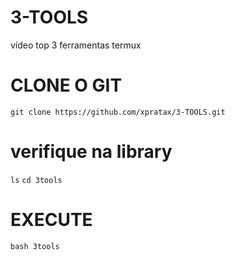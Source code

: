 # 3-TOOLS
vídeo top 3 ferramentas termux
# CLONE O GIT
```git clone https://github.com/xpratax/3-TOOLS.git```
# verifique na library
```ls```
```cd 3tools```
# EXECUTE 
```bash 3tools```
